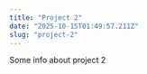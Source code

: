 ```yaml
---
title: "Project 2"
date: "2025-10-15T01:49:57.211Z"
slug: "project-2"
---
```



Some info about project 2

